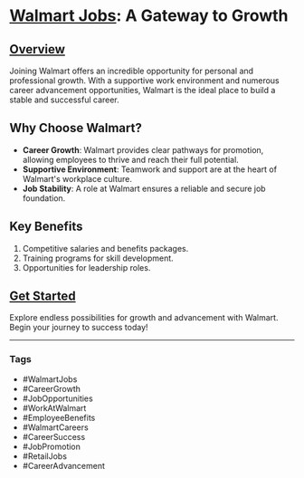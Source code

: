 # [Walmart Jobs](https://sites.google.com/view/full-time-par-time-jobs/home): A Gateway to Growth

## [Overview](https://sites.google.com/view/full-time-par-time-jobs/home)
Joining Walmart offers an incredible opportunity for personal and professional growth. With a supportive work environment and numerous career advancement opportunities, Walmart is the ideal place to build a stable and successful career.

## Why Choose Walmart?
- **Career Growth**: Walmart provides clear pathways for promotion, allowing employees to thrive and reach their full potential.
- **Supportive Environment**: Teamwork and support are at the heart of Walmart's workplace culture.
- **Job Stability**: A role at Walmart ensures a reliable and secure job foundation.

## Key Benefits
1. Competitive salaries and benefits packages.
2. Training programs for skill development.
3. Opportunities for leadership roles.

## [Get Started](https://sites.google.com/view/full-time-par-time-jobs/home)
Explore endless possibilities for growth and advancement with Walmart. Begin your journey to success today!

---

### Tags
- #WalmartJobs
- #CareerGrowth
- #JobOpportunities
- #WorkAtWalmart
- #EmployeeBenefits
- #WalmartCareers
- #CareerSuccess
- #JobPromotion
- #RetailJobs
- #CareerAdvancement
